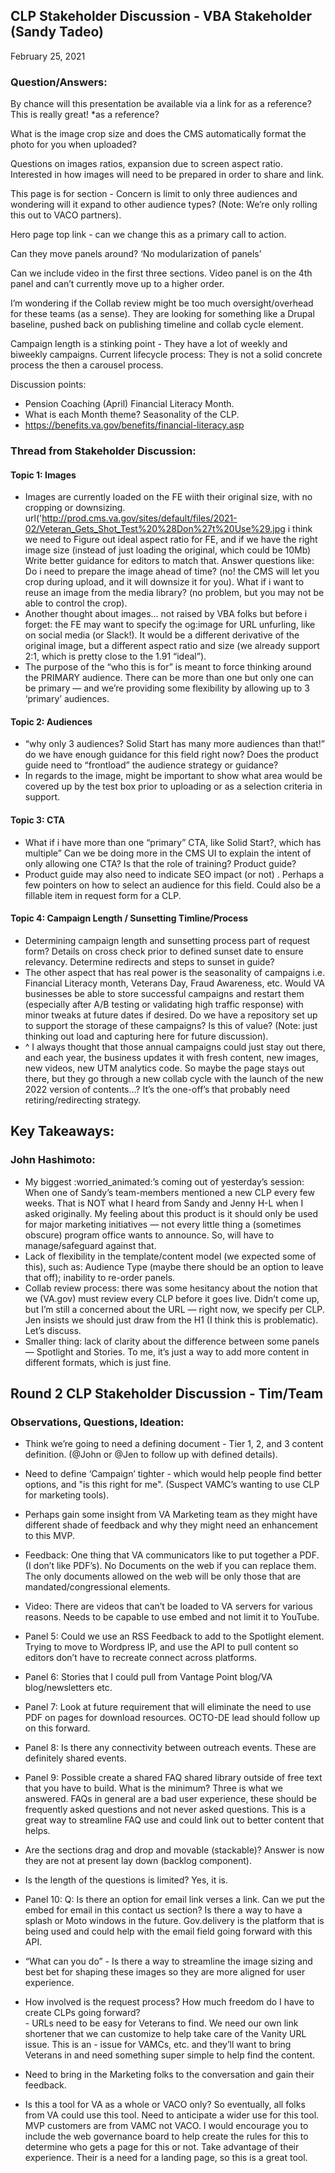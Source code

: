 ## CLP Stakeholder Discussion - VBA Stakeholder (Sandy Tadeo)
February 25, 2021

### Question/Answers:
By chance will this presentation be available via a link for as a reference? This is really great! *as a reference? 

What is the image crop size and does the CMS automatically format the photo for you when uploaded?

Questions on images ratios, expansion due to screen aspect ratio.  Interested in how images will need to be prepared in order to share and link.  

This page is for section - Concern is limit to only three audiences and wondering will it expand to other audience types?  (Note: We’re only rolling this out to VACO partners). 

Hero page top link - can we change this as a primary call to action.

Can they move panels around?  ‘No modularization of panels’

Can we include video in the first three sections.  Video panel is on the 4th panel and can’t currently move up to a higher order. 

I’m wondering if the Collab review might be too much oversight/overhead for these teams (as a sense).  They are looking for something like a Drupal baseline, pushed back on publishing timeline and collab cycle element.  

Campaign length is a stinking point - They have a lot of weekly and biweekly campaigns.  Current lifecycle process:  They is not a solid concrete process the then a carousel process.  

Discussion points:
- Pension Coaching (April) Financial Literacy Month.
- What is each Month theme?  Seasonality of the CLP.  
- https://benefits.va.gov/benefits/financial-literacy.asp

### Thread from Stakeholder Discussion:
#### Topic 1: Images
- Images are currently loaded on the FE wiith their original size, with no cropping or downsizing. url('http://prod.cms.va.gov/sites/default/files/2021-02/Veteran_Gets_Shot_Test%20%28Don%27t%20Use%29.jpg
i think we need to Figure out ideal aspect ratio for FE, and if we have the right image size (instead of just loading the original, which could be 10Mb)
Write better guidance for editors to match that. Answer questions like: Do i need to prepare the image ahead of time? (no! the CMS will let you crop during upload, and it will downsize it for you). What if i want to reuse an image from the media library? (no problem, but you may not be able to control the crop).
- Another thought about images… not raised by VBA folks but before i forget: the FE may want to specify the og:image for URL unfurling, like on social media (or Slack!). It would be a different derivative of the original image, but a different aspect ratio and size (we already support 2:1, which is pretty close to the 1.91 “ideal”).
- The purpose of the “who this is for” is meant to force thinking around the PRIMARY audience. There can be more than one but only one can be primary — and we’re providing some flexibility by allowing up to 3 ‘primary’ audiences.

#### Topic 2: Audiences
- “why only 3 audiences? Solid Start has many more audiences than that!”
do we have enough guidance for this field right now? Does the product guide need to “frontload” the audience strategy or guidance?
- In regards to the image, might be important to show what area would be covered up by the test box prior to uploading or as a selection criteria in support.

#### Topic 3: CTA
- What if i have more than one “primary” CTA, like Solid Start?, which has multiple”
Can we be doing more in the CMS UI to explain the intent of only allowing one CTA? Is that the role of training? Product guide?
- Product guide may also need to indicate SEO impact (or not) .  Perhaps a few pointers on how to select an audience for this field.  Could also be a fillable item in request form for a CLP.

#### Topic 4: Campaign Length / Sunsetting Timline/Process
- Determining campaign length and sunsetting process part of request form?  Details on cross check prior to defined sunset date to ensure relevancy.  Determine redirects and steps to sunset in guide?
- The other aspect that has real power is the seasonality of campaigns i.e. Financial Literacy month, Veterans Day, Fraud Awareness, etc.  Would VA businesses be able to store successful campaigns and restart them (especially after A/B testing or validating high traffic response) with minor tweaks at future dates if desired.  Do we have a repository set up to support the storage of these campaigns?  Is this of value?  (Note: just thinking out load and capturing here for future discussion).
- ^ I always thought that those annual campaigns could just stay out there, and each year, the business updates it with fresh content, new images, new videos, new UTM analytics code. So maybe the page stays out there, but they go through a new collab cycle with the launch of the new 2022 version of contents…?
It’s the one-off’s that probably need retiring/redirecting strategy.

## Key Takeaways:

### John Hashimoto: 
- My biggest :worried_animated:’s coming out of yesterday’s session:
When one of Sandy’s team-members mentioned a new CLP every few weeks.   That is NOT what I heard from Sandy and Jenny H-L when I asked originally.  My feeling about this product is it should only be used for major marketing initiatives — not every little thing a (sometimes obscure) program office wants to announce.   So, will have to manage/safeguard against that.
- Lack of flexibility in the template/content model (we expected some of this), such as: Audience Type (maybe there should be an option to leave that off); inability to re-order panels.
- Collab review process: there was some hesitancy about the notion that we (VA.gov) must review every CLP before it goes live.
Didn’t come up, but I’m still a concerned about the URL — right now, we specify per CLP.  Jen insists we should just draw from the H1 (I think this is problematic).  Let’s discuss.
- Smaller thing: lack of clarity about the difference between some panels — Spotlight and Stories.  To me, it’s just a way to add more content in different formats, which is just fine.

## Round 2 CLP Stakeholder Discussion - Tim/Team

### Observations, Questions, Ideation:

- Think we’re going to need a defining document - Tier 1, 2, and 3 content definition. (@John or @Jen to follow up with defined details).

- Need to define ‘Campaign’ tighter - which would help people find better options, and "is this right for me".  (Suspect VAMC’s wanting to use CLP for marketing tools). 

- Perhaps gain some insight from VA Marketing team as they might have different shade of feedback and why they might need an enhancement to this MVP.  

* Feedback: One thing that VA communicators like to put together a PDF.  (I don’t like PDF’s).  No Documents on the web if you can replace them.  The only documents allowed on the web will be only those that are mandated/congressional elements. 

- Video: There are videos that can’t be loaded to VA servers for various reasons.  Needs to be capable to use embed and not limit it to YouTube.  

- Panel 5:  Could we use an RSS Feedback to add to the Spotlight element.  Trying to move to Wordpress IP, and use the API to pull content so editors don’t have to recreate connect across platforms.  

- Panel 6: Stories that I could pull from Vantage Point blog/VA blog/newsletters etc. 

- Panel 7: Look at future requirement that will eliminate the need to use PDF on pages for download resources.  OCTO-DE lead should follow up on this forward.  

- Panel 8: Is there any connectivity between outreach events.  These are definitely shared events.  

- Panel 9: Possible create a shared FAQ shared library outside of free text that you have to build.  What is the minimum?  Three is what we answered. FAQs in general are a bad user experience, these should be frequently asked questions and not never asked questions.  This is a great way to streamline FAQ use and could link out to better content that helps.  

- Are the sections drag and drop and movable (stackable)?  Answer is now they are not at present lay down (backlog component).

- Is the length of the questions is limited? Yes, it is.  

- Panel 10: Q: Is there an option for email link verses a link.  Can we put the embed for email in this contact us section?  Is there a way to have a splash or Moto windows in the future.  Gov.delivery is the platform that is being used and could help with the email field going forward with this API.  

- “What can you do” - Is there a way to streamline the image sizing and best bet for shaping these images so they are more aligned for user experience. 

- How involved is the request process?  How much freedom do I have to create CLPs going forward?  
       - URLs need to be easy for Veterans to find.  We need our own link shortener that we can customize to help take care of the Vanity URL issue.  This is an - issue for VAMCs, etc.  and they’ll want to bring Veterans in and need something super simple to help find the content.  

- Need to bring in the Marketing folks to the conversation and gain their feedback.  

- Is this a tool for VA as a whole or VACO only?  So eventually, all folks from VA could use this tool.  Need to anticipate a wider use for this tool.  MVP customers are from VAMC not VACO.  I would encourage you to include the web governance board to help create the rules for this to determine who gets a page for this or not.  Take advantage of their experience.  Their is a need for a landing page, so this is a great tool.  

